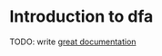 # Introduction to dfa

TODO: write [great documentation](http://jacobian.org/writing/great-documentation/what-to-write/)
